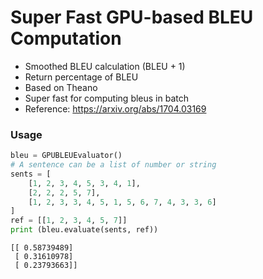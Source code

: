 # Super Fast GPU-based BLEU Computation

* Smoothed BLEU calculation (BLEU + 1)
* Return percentage of BLEU
* Based on Theano
* Super fast for computing bleus in batch
* Reference: https://arxiv.org/abs/1704.03169

### Usage

```python
bleu = GPUBLEUEvaluator()
# A sentence can be a list of number or string
sents = [
    [1, 2, 3, 4, 5, 3, 4, 1], 
    [2, 2, 2, 5, 7], 
    [1, 2, 3, 3, 4, 5, 1, 5, 6, 7, 4, 3, 3, 6]
]
ref = [[1, 2, 3, 4, 5, 7]]
print (bleu.evaluate(sents, ref))
```

```
[[ 0.58739489]
 [ 0.31610978]
 [ 0.23793663]]
```
